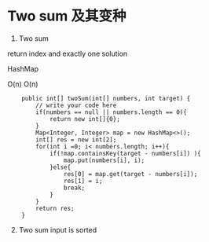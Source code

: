 # Two sum 及其变种

1. Two sum

return index and exactly one solution

HashMap

O(n) O(n)
```
    public int[] twoSum(int[] numbers, int target) {
        // write your code here
        if(numbers == null || numbers.length == 0){
            return new int[]{0};
        }
        Map<Integer, Integer> map = new HashMap<>();
        int[] res = new int[2];
        for(int i =0; i< numbers.length; i++){
            if(!map.containsKey(target - numbers[i]) ){
                map.put(numbers[i], i);
            }else{
                res[0] = map.get(target - numbers[i]);
                res[1] = i;
                break;
            }
        }
        return res;
    }
```

2.  Two sum input is sorted

